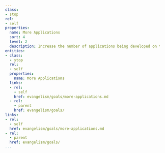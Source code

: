 ```yaml
---
class:
- stop
rel:
- self
properties:
  name: More Applications
  sort: 4
  level: 2
  description: Increase the number of applications being developed on top of APIs.
entities:
- class:
  - stop
  rel:
  - self
  properties:
    name: More Applications
  links:
  - rel:
    - self
    href: evangelism/goals/more-applications.md
  - rel:
    - parent
    href: evangelism/goals/
links:
- rel:
  - self
  href: evangelism/goals/more-applications.md
- rel:
  - parent
  href: evangelism/goals/
...
```

